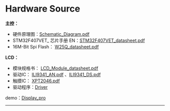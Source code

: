 # Hardware Source

**主控：**

- 硬件原理图：[Schematic_Diagram.pdf](./1.Schematic_Diagram.pdf)
- STM32F407VET_ 芯片手册 EN：[STM32F407VET_datasheet.pdf](./2.STM32F407VET_datasheet.pdf)
- 16M-Bit Spi Flash： [W25Q_datasheet.pdf](./3.W25Q_datasheet.pdf) 



**LCD：**

- 模块规格书： [LCD_Module_datasheet.pdf](./IPS_LCD/2.8_LCD_Module_datasheet.pdf) 
- 驱动IC： [ILI9341_AN.pdf](./IPS_LCD/ILI9341_AN.pdf) 、[ILI9341_DS.pdf](./IPS_LCD/ILI9341_DS.pdf) 
- 触摸IC： [XPT2046.pdf](./IPS_LCD/XPT2046.pdf) 
- 驱动程序：[Driver](./IPS_LCD/driver/)



demo：[Display_pro](./Display_pro/)

---

